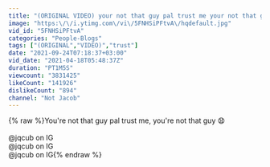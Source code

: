 ```yaml
---
title: "(ORIGINAL VIDEO) your not that guy pal trust me your not that guy"
image: "https:\/\/i.ytimg.com\/vi\/5FNHSiPFtvA\/hqdefault.jpg"
vid_id: "5FNHSiPFtvA"
categories: "People-Blogs"
tags: ["(ORIGINAL","VIDEO)","trust"]
date: "2021-09-24T07:18:37+03:00"
vid_date: "2021-04-18T05:48:37Z"
duration: "PT1M5S"
viewcount: "3831425"
likeCount: "141926"
dislikeCount: "894"
channel: "Not Jacob"
---
```

{% raw %}You're not that guy pal trust me, you're not that guy 😧<br /><br />@jqcub on IG<br />@jqcub on IG<br />@jqcub on IG{% endraw %}
